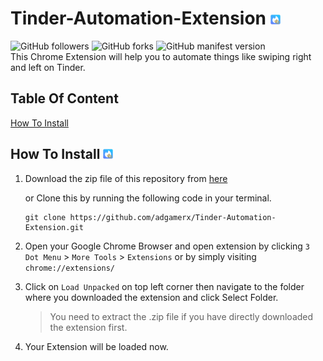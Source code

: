 # Tinder-Automation-Extension ![](icon16.png)
 ![GitHub followers](https://img.shields.io/github/followers/adgamerx?label=Follow&logo=github) ![GitHub forks](https://img.shields.io/github/forks/adgamerx/Tinder-Automation-Extension?label=Fork) ![GitHub manifest version](https://img.shields.io/github/manifest-json/v/adgamerx/Tinder-Automation-Extension)<br>
This Chrome Extension will help you to automate things like swiping right and left on Tinder.

## Table Of Content
[How To Install](#how-to-install-)

## How To Install ![Image](icon16.png)

1. Download the zip file of this repository from [here](https://github.com/adgamerx/Tinder-Automation-Extension/archive/main.zip "Download Tinder Automation")
   
   or Clone this by running the following code in your terminal.
   ```git
   git clone https://github.com/adgamerx/Tinder-Automation-Extension.git
   ```
2. Open your Google Chrome Browser and open extension by clicking `3 Dot Menu` > `More Tools` > `Extensions` or by simply visiting ```chrome://extensions/```
3. Click on `Load Unpacked` on top left corner then navigate to the folder where you downloaded the extension and click Select Folder. 
   >You need to extract the .zip file if you have directly downloaded the extension first.
4. Your Extension will be loaded now.